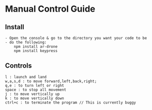 

# Manual Control Guide

## Install
	- Open the console & go to the directory you want your code to be
	- do the following:
		npm install ar-drone
		npm install keypress
	
	
## Controls
	l : launch and land
	w,a,s,d : to move forward,left,back,right;
	q,e : to turn left or right
	space : to stop all movement
	j : to move vertically up
	k : to move vertically down
	ctrl+c : to terminate the program // This is currently buggy
	
